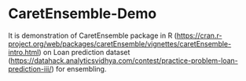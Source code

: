 # CaretEnsemble-Demo

It is demonstration of CaretEnsemble package in R (https://cran.r-project.org/web/packages/caretEnsemble/vignettes/caretEnsemble-intro.html) on Loan prediction dataset (https://datahack.analyticsvidhya.com/contest/practice-problem-loan-prediction-iii/) for ensembling.
